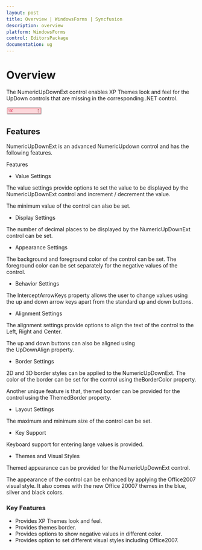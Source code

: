 ```yaml
---
layout: post
title: Overview | WindowsForms | Syncfusion
description: overview
platform: WindowsForms
control: EditorsPackage
documentation: ug
---
```


# Overview

The NumericUpDownExt control enables XP Themes look and feel for the UpDown controls that are missing in the corresponding .NET control.

![](NumericUpDownExt_images/NumericUpDownExt_img1.png)



## Features

NumericUpDownExt is an advanced NumericUpdown control and has the following features.

Features

* Value Settings

The value settings provide options to set the value to be displayed by the NumericUpDownExt control and increment / decrement the value.

The minimum value of the control can also be set.

* Display Settings

The number of decimal places to be displayed by the NumericUpDownExt control can be set.

* Appearance Settings

The background and foreground color of the control can be set. The foreground color can be set separately for the negative values of the control.

* Behavior Settings

The InterceptArrowKeys property allows the user to change values using the up and down arrow keys apart from the standard up and down buttons.

* Alignment Settings

The alignment settings provide options to align the text of the control to the Left, Right and Center.

The up and down buttons can also be aligned using the UpDownAlign property.

* Border Settings

2D and 3D border styles can be applied to the NumericUpDownExt. The color of the border can be set for the control using theBorderColor property.

Another unique feature is that, themed border can be provided for the control using the ThemedBorder property.

* Layout Settings

The maximum and minimum size of the control can be set.

* Key Support

Keyboard support for entering large values is provided.

* Themes and Visual Styles

Themed appearance can be provided for the NumericUpDownExt control.

The appearance of the control can be enhanced by applying the Office2007 visual style. It also comes with the new Office 20007 themes in the blue, silver and black colors.

### Key Features

* Provides XP Themes look and feel.
* Provides themes border.
* Provides options to show negative values in different color.
* Provides option to set different visual styles including Office2007.

